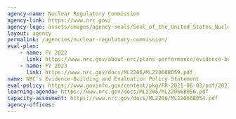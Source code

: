 ```yaml
---
agency-name: Nuclear Regulatory Commission
agency-link: https://www.nrc.gov/
agency-logo: assets/images/agency-seals/Seal_of_the_United_States_Nuclear_Regulatory_Commission.png
layout: agency
permalink: /agencies/nuclear-regulatory-commission/
eval-plan:
    - name: FY 2022
      link: https://www.nrc.gov/about-nrc/plans-performance/evidence-building-and-evaluation/annual-evaluation-plan.html
    - name: FY 2023
      link: https://www.nrc.gov/docs/ML2206/ML22066B059.pdf
name: NRC's Evidence-Building and Evaluation Policy Statement      
eval-policy: https://www.govinfo.gov/content/pkg/FR-2021-06-03/pdf/2021-11637.pdf
learning-agenda: https://www.nrc.gov/docs/ML2206/ML22066B056.pdf
capacity-assesment: https://www.nrc.gov/docs/ML2206/ML22066B054.pdf
agency-offices:
---
```

